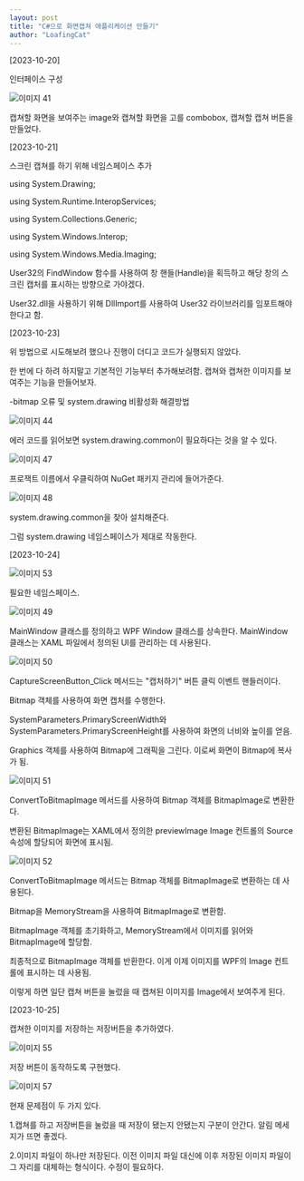 ```yaml
---
layout: post
title: "C#으로 화면캡쳐 애플리케이션 만들기"
author: "LoafingCat"
---
```



[2023-10-20]

인터페이스 구성

![이미지 41](https://github.com/Loafingcat/JungolCodeTestLoafingcat/assets/98324619/457b8f7c-32ca-4ea5-90f5-3e44e0240c76)

캡쳐할 화면을 보여주는 image와 캡쳐할 화면을 고를 combobox, 캡쳐할 캡쳐 버튼을 만들었다.


[2023-10-21]

스크린 캡쳐를 하기 위해 네임스페이스 추가

using System.Drawing;

using System.Runtime.InteropServices;

using System.Collections.Generic;

using System.Windows.Interop;

using System.Windows.Media.Imaging;

User32의 FindWindow 함수를 사용하여 창 핸들(Handle)을 획득하고 해당 창의 스크린 캡처를 표시하는 방향으로 가야겠다.

User32.dll을 사용하기 위해 DllImport를 사용하여 User32 라이브러리를 임포트해야한다고 함.

[2023-10-23]

위 방법으로 시도해보려 했으나 진행이 더디고 코드가 실행되지 않았다. 

한 번에 다 하려 하지말고 기본적인 기능부터 추가해보려함. 캡쳐와 캡쳐한 이미지를 보여주는 기능을 만들어보자.

-bitmap 오류 및 system.drawing 비활성화 해결방법

![이미지 44](https://github.com/Loafingcat/JungolCodeTestLoafingcat/assets/98324619/1dbe37af-5f7b-4811-a578-a4b55883dbcf)

에러 코드를 읽어보면 system.drawing.common이 필요하다는 것을 알 수 있다.

![이미지 47](https://github.com/Loafingcat/JungolCodeTestLoafingcat/assets/98324619/e59d8215-e06f-4e45-966c-f8c731e0c1c3)

프로잭트 이름에서 우클릭하여 NuGet 패키지 관리에 들어가준다.

![이미지 48](https://github.com/Loafingcat/JungolCodeTestLoafingcat/assets/98324619/6d6de892-03f1-44c9-8c07-acf4fa262eba)

system.drawing.common을 찾아 설치해준다.

그럼 system.drawing 네임스페이스가 제대로 작동한다.

[2023-10-24]

![이미지 53](https://github.com/Loafingcat/JungolCodeTestLoafingcat/assets/98324619/dcccac4b-f8b2-4bac-98ba-f0cf74be5963)

필요한 네임스페이스.


![이미지 49](https://github.com/Loafingcat/JungolCodeTestLoafingcat/assets/98324619/7e687189-491e-4b77-bafd-8ebeda3f5501)

MainWindow 클래스를 정의하고 WPF Window 클래스를 상속한다. MainWindow 클래스는 XAML 파일에서 정의된 UI를 관리하는 데 사용된다.

![이미지 50](https://github.com/Loafingcat/JungolCodeTestLoafingcat/assets/98324619/a339a7b6-2e8a-468f-a067-901e0f022213)

CaptureScreenButton_Click 메서드는 "캡처하기" 버튼 클릭 이벤트 핸들러이다.

Bitmap 객체를 사용하여 화면 캡처를 수행한다. 

SystemParameters.PrimaryScreenWidth와 SystemParameters.PrimaryScreenHeight를 사용하여 화면의 너비와 높이를 얻음.

Graphics 객체를 사용하여 Bitmap에 그래픽을 그린다. 이로써 화면이 Bitmap에 복사가 됨.

![이미지 51](https://github.com/Loafingcat/JungolCodeTestLoafingcat/assets/98324619/c52e5fa5-5189-4060-96ed-2ec3d76dfcda)

ConvertToBitmapImage 메서드를 사용하여 Bitmap 객체를 BitmapImage로 변환한다.

변환된 BitmapImage는 XAML에서 정의한 previewImage Image 컨트롤의 Source 속성에 할당되어 화면에 표시됨.

![이미지 52](https://github.com/Loafingcat/JungolCodeTestLoafingcat/assets/98324619/1d7d1c27-72d2-4f15-b4e1-bdcd83da8a2e)

ConvertToBitmapImage 메서드는 Bitmap 객체를 BitmapImage로 변환하는 데 사용된다.

Bitmap을 MemoryStream을 사용하여 BitmapImage로 변환함.

BitmapImage 객체를 초기화하고, MemoryStream에서 이미지를 읽어와 BitmapImage에 할당함.

최종적으로 BitmapImage 객체를 반환한다. 이게 이제 이미지를 WPF의 Image 컨트롤에 표시하는 데 사용됨.

이렇게 하면 일단 캡쳐 버튼을 눌렀을 때 캡쳐된 이미지를 Image에서 보여주게 된다.

[2023-10-25]

캡쳐한 이미지를 저장하는 저장버튼을 추가하였다.

![이미지 55](https://github.com/Loafingcat/JungolCodeTestLoafingcat/assets/98324619/53331ce2-9686-48f9-b1fe-858f37b8191a)

저장 버튼이 동작하도록 구현했다.


![이미지 57](https://github.com/Loafingcat/JungolCodeTestLoafingcat/assets/98324619/5b2c81d2-d06e-4935-9753-001dab380767)

현재 문제점이 두 가지 있다.

1.캡쳐를 하고 저장버튼을 눌렀을 때 저장이 됐는지 안됐는지 구분이 안간다. 알림 메세지가 뜨면 좋겠다.

2.이미지 파일이 하나만 저장된다. 이전 이미지 파일 대신에 이후 저장된 이미지 파일이 그 자리를 대체하는 형식이다. 수정이 필요하다.